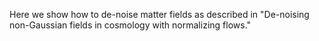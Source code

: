 Here we show how to de-noise matter fields as described in "De-noising non-Gaussian fields in cosmology with normalizing flows."
